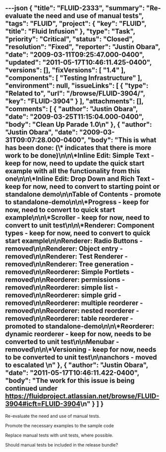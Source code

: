 ---json
{
  "title": "FLUID-2333",
  "summary": "Re-evaluate the need and use of manual tests",
  "tags": "FLUID",
  "project": {
    "key": "FLUID",
    "title": "Fluid Infusion"
  },
  "type": "Task",
  "priority": "Critical",
  "status": "Closed",
  "resolution": "Fixed",
  "reporter": "Justin Obara",
  "date": "2009-03-11T09:25:47.000-0400",
  "updated": "2011-05-17T10:46:11.425-0400",
  "versions": [],
  "fixVersions": [
    "1.4"
  ],
  "components": [
    "Testing Infrastructure"
  ],
  "environment": null,
  "issueLinks": [
    {
      "type": "Related to",
      "url": "/browse/FLUID-3904/",
      "key": "FLUID-3904"
    }
  ],
  "attachments": [],
  "comments": [
    {
      "author": "Justin Obara",
      "date": "2009-03-25T11:15:04.000-0400",
      "body": "Clean Up Parade 1.0\n"
    },
    {
      "author": "Justin Obara",
      "date": "2009-03-31T09:07:28.000-0400",
      "body": "This is what has been done: (\\* indicates that there is more work to be done)\n\n\\*Inline Edit: Simple Text - keep for now, need to update the quick start example with all the functionality from this one\n\n\\*Inline Edit: Drop Down and Rich Text - keep for now, need to convert to starting point or standalone demo\n\nTable of Contents - promote to standalone-demo\n\n\\*Progress -  keep for now, need to convert to quick start example\n\n\\*Scroller - keep for now, need to convert to unit test\n\n\\*Renderer: Component types - keep for now, need to convert to quick start example\n\nRenderer: Radio Buttons - removed\n\nRenderer: Object entry -  removed\n\nRenderer: Test Renderer - removed\n\nRenderer: Tree generation - removed\n\nReorderer: Simple Portlets - removed\n\nReorderer: permissions - removed\n\nReorderer: simple list - removed\n\nReorderer: simple grid - removed\n\nReorderer: multiple reorderer -  removed\n\nReorderer: nested reorderer - removed\n\nReorderer: table reorderer - promoted to standalone-demo\n\n\\*Reorderer: dynamic reorderer - keep for now, needs to be converted to unit test\n\nMenubar - removed\n\n\\*Versioning - keep for now, needs to be converted to unit test\n\nanchors - moved to escalated&#x20;\n"
    },
    {
      "author": "Justin Obara",
      "date": "2011-05-17T10:46:11.422-0400",
      "body": "The work for this issue is being continued under <https://fluidproject.atlassian.net/browse/FLUID-3904#icft=FLUID-3904>\n"
    }
  ]
}
---
Re-evaluate the need and use of manual tests.

Promote the necessary examples to the sample code

Replace manual tests with unit tests, where possible.

Should manual tests be included in the release bundle?

        